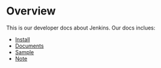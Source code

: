 # Overview

This is our developer docs about Jenkins. Our docs inclues:

- [Install](jenkins/install.md)
- [Documents](jenkins/documents.md)
- [Sample](jenkins/sample.md)
- [Note](jenkins/note.md)
